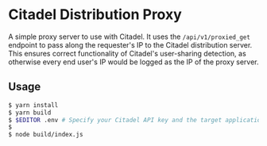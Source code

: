 # Citadel Distribution Proxy

A simple proxy server to use with Citadel. It uses the `/api/v1/proxied_get` endpoint to pass along the requester's IP to the Citadel distribution server. This ensures correct functionality of Citadel's user-sharing detection, as otherwise every end user's IP would be logged as the IP of the proxy server.

## Usage

```bash
$ yarn install
$ yarn build
$ $EDITOR .env # Specify your Citadel API key and the target application's identifier
$
$ node build/index.js
```
